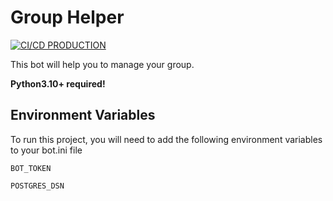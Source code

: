 # Group Helper
[![CI/CD PRODUCTION](https://github.com/hum4noidx/group_helper/actions/workflows/build_develop.yaml/badge.svg?branch=master)](https://github.com/hum4noidx/group_helper/actions/workflows/build_develop.yaml)

This bot will help you to manage your group.

**Python3.10+ required!**

## Environment Variables

To run this project, you will need to add the following environment variables to your bot.ini file

`BOT_TOKEN`

`POSTGRES_DSN`